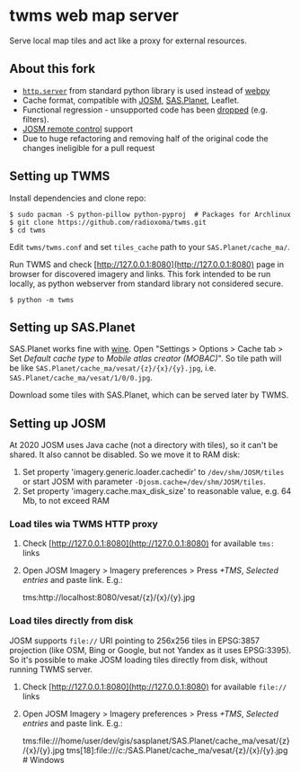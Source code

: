 # twms web map server

Serve local map tiles and act like a proxy for external resources.


## About this fork

* [`http.server`](https://docs.python.org/3/library/http.server.html) from standard python library is used instead of [webpy](https://webpy.org/)
* Сache format, compatible with [JOSM](https://josm.openstreetmap.de/), [SAS.Planet](http://www.sasgis.org/sasplaneta/), Leaflet.
* Functional regression - unsupported code has been [dropped](https://github.com/radioxoma/twms/commit/8a3a6bc6e562f5aeea480399c2bd00c345d34a12) (e.g. filters).
* [JOSM remote control](https://josm.openstreetmap.de/wiki/Help/RemoteControlCommands) support
* Due to huge refactoring and removing half of the original code the changes ineligible for a pull request


## Setting up TWMS

Install dependencies and clone repo:

    $ sudo pacman -S python-pillow python-pyproj  # Packages for Archlinux
    $ git clone https://github.com/radioxoma/twms.git
    $ cd twms

Edit `twms/twms.conf` and set `tiles_cache` path to your `SAS.Planet/cache_ma/`. 

Run TWMS and check [http://127.0.0.1:8080](http://127.0.0.1:8080) page in browser for discovered imagery and links. This fork intended to be run locally, as python webserver from standard library not considered secure.

    $ python -m twms


## Setting up SAS.Planet

SAS.Planet works fine with [wine](https://www.winehq.org/). Open "Settings > Options > Cache tab > Set *Default cache type* to *Mobile atlas creator (MOBAC)*". So tile path will be like `SAS.Planet/cache_ma/vesat/{z}/{x}/{y}.jpg`, i.e. `SAS.Planet/cache_ma/vesat/1/0/0.jpg`.

Download some tiles with SAS.Planet, which can be served later by TWMS.


## Setting up JOSM

At 2020 JOSM uses Java cache (not a directory with tiles), so it can't be shared. It also cannot be disabled. So we move it to RAM disk:

1. Set property 'imagery.generic.loader.cachedir' to `/dev/shm/JOSM/tiles` or start JOSM with parameter `-Djosm.cache=/dev/shm/JOSM/tiles`.
2. Set property 'imagery.cache.max_disk_size' to reasonable value, e.g. 64 Mb, to not exceed RAM


### Load tiles wia TWMS HTTP proxy

1. Check [http://127.0.0.1:8080](http://127.0.0.1:8080) for available `tms:` links
2. Open JOSM Imagery > Imagery preferences > Press *+TMS*, *Selected entries* and paste link. E.g.:


    tms:http://localhost:8080/vesat/{z}/{x}/{y}.jpg


### Load tiles directly from disk

JOSM supports `file://` URI pointing to 256x256 tiles in EPSG:3857 projection (like OSM, Bing or Google, but not Yandex as it uses EPSG:3395). So it's possible to make JOSM loading tiles directly from disk, without running TWMS server.

1. Check [http://127.0.0.1:8080](http://127.0.0.1:8080) for available `file://` links
2. Open JOSM Imagery > Imagery preferences > Press *+TMS*, *Selected entries* and paste link. E.g.:


    tms:file:///home/user/dev/gis/sasplanet/SAS.Planet/cache_ma/vesat/{z}/{x}/{y}.jpg
    tms[18]:file:///c:/SAS.Planet/cache_ma/vesat/{z}/{x}/{y}.jpg  # Windows
